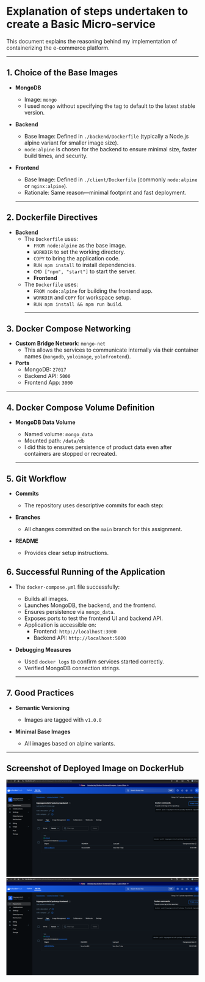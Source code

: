 # Explanation of steps undertaken to create a Basic Micro-service

This document explains the reasoning behind my implementation of containerizing the e-commerce platform.

---

## 1. Choice of the Base Images

- **MongoDB**
  - Image: `mongo`
  - I used `mongo` without specifying the tag to default to the latest stable version.

- **Backend**
  - Base Image: Defined in `./backend/Dockerfile` (typically a Node.js alpine variant for smaller image size).
  - `node:alpine` is chosen for the backend to ensure minimal size, faster build times, and security.

- **Frontend**
  - Base Image: Defined in `./client/Dockerfile` (commonly `node:alpine` or `nginx:alpine`).
  - Rationale: Same reason—minimal footprint and fast deployment.
  ---

## 2. Dockerfile Directives

- **Backend**
  - The `Dockerfile` uses:
    - `FROM node:alpine` as the base image.
    - `WORKDIR` to set the working directory.
    - `COPY` to bring the application code.
    - `RUN npm install` to install dependencies.
    - `CMD ["npm", "start"]` to start the server.
    - **Frontend**
  - The `Dockerfile` uses:
    - `FROM node:alpine` for building the frontend app.
    - `WORKDIR` and `COPY` for workspace setup.
    - `RUN npm install && npm run build`.
    ---

## 3. Docker Compose Networking

- **Custom Bridge Network**: `mongo-net`
  - This allows the services to communicate internally via their container names (`mongodb`, `yoloimage`, `yolofrontend`).
- **Ports**
  - MongoDB: `27017`
  - Backend API: `5000`
  - Frontend App: `3000`

 ---

## 4. Docker Compose Volume Definition

- **MongoDB Data Volume**
  - Named volume: `mongo_data`
  - Mounted path: `/data/db`
  - I did this to ensures persistence of product data even after containers are stopped or recreated. 

  ---

## 5. Git Workflow

- **Commits**
  - The repository uses descriptive commits for each step:
    
- **Branches**
  - All changes committed on the `main` branch for this assignment.

- **README**
  - Provides clear setup instructions.

## 6. Successful Running of the Application

- The `docker-compose.yml` file successfully:
  - Builds all images.
  - Launches MongoDB, the backend, and the frontend.
  - Ensures persistence via `mongo_data`.
  - Exposes ports to test the frontend UI and backend API.
  - Application is accessible on:
    - Frontend: `http://localhost:3000`
    - Backend API: `http://localhost:5000`

- **Debugging Measures**
  - Used `docker logs` to confirm services started correctly.
  - Verified MongoDB connection strings.

  ---

## 7. Good Practices

- **Semantic Versioning**
  - Images are tagged with `v1.0.0` 

- **Minimal Base Images**
  - All images based on alpine variants.

---
## Screenshot of Deployed Image on DockerHub
![alt text](backend.png)![alt text](Frontend.png)